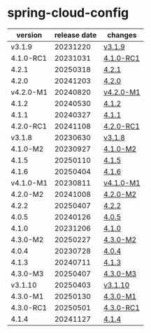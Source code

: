 # spring-cloud-config	


|version|release date|changes|
|---|---|---|
|v3.1.9|20231220|[v3.1.9](./v3.1.9-20231220.md)|
|4.1.0-RC1|20231031|[4.1.0-RC1](./4.1.0-RC1-20231031.md)|
|4.2.1|20250318|[4.2.1](./4.2.1-20250318.md)|
|4.2.0|20241203|[4.2.0](./4.2.0-20241203.md)|
|v4.2.0-M1|20240820|[v4.2.0-M1](./v4.2.0-M1-20240820.md)|
|4.1.2|20240530|[4.1.2](./4.1.2-20240530.md)|
|4.1.1|20240327|[4.1.1](./4.1.1-20240327.md)|
|4.2.0-RC1|20241108|[4.2.0-RC1](./4.2.0-RC1-20241108.md)|
|v3.1.8|20230630|[v3.1.8](./v3.1.8-20230630.md)|
|4.1.0-M2|20230927|[4.1.0-M2](./4.1.0-M2-20230927.md)|
|4.1.5|20250110|[4.1.5](./4.1.5-20250110.md)|
|4.1.6|20250404|[4.1.6](./4.1.6-20250404.md)|
|v4.1.0-M1|20230811|[v4.1.0-M1](./v4.1.0-M1-20230811.md)|
|4.2.0-M2|20241008|[4.2.0-M2](./4.2.0-M2-20241008.md)|
|4.2.2|20250407|[4.2.2](./4.2.2-20250407.md)|
|4.0.5|20240126|[4.0.5](./4.0.5-20240126.md)|
|4.1.0|20231206|[4.1.0](./4.1.0-20231206.md)|
|4.3.0-M2|20250227|[4.3.0-M2](./4.3.0-M2-20250227.md)|
|4.0.4|20230728|[4.0.4](./4.0.4-20230728.md)|
|4.1.3|20240711|[4.1.3](./4.1.3-20240711.md)|
|4.3.0-M3|20250407|[4.3.0-M3](./4.3.0-M3-20250407.md)|
|v3.1.10|20250403|[v3.1.10](./v3.1.10-20250403.md)|
|4.3.0-M1|20250130|[4.3.0-M1](./4.3.0-M1-20250130.md)|
|4.3.0-RC1|20250501|[4.3.0-RC1](./4.3.0-RC1-20250501.md)|
|4.1.4|20241127|[4.1.4](./4.1.4-20241127.md)|
